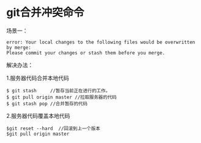 # git合并冲突命令

场景一：

```
error: Your local changes to the following files would be overwritten by merge: 
Please commit your changes or stash them before you merge.
```

解决办法：

1.服务器代码合并本地代码

```
$ git stash     //暂存当前正在进行的工作。
$ git pull origin master //拉取服务器的代码
$ git stash pop //合并暂存的代码

```

2.服务器代码覆盖本地代码

```
$git reset --hard  //回滚到上一个版本
$git pull origin master 

```



